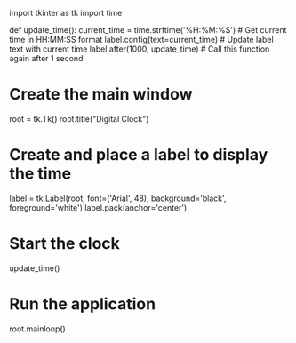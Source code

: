 import tkinter as tk
import time

def update_time():
    current_time = time.strftime('%H:%M:%S')  # Get current time in HH:MM:SS format
    label.config(text=current_time)  # Update label text with current time
    label.after(1000, update_time)  # Call this function again after 1 second

# Create the main window
root = tk.Tk()
root.title("Digital Clock")

# Create and place a label to display the time
label = tk.Label(root, font=('Arial', 48), background='black', foreground='white')
label.pack(anchor='center')

# Start the clock
update_time()

# Run the application
root.mainloop()
